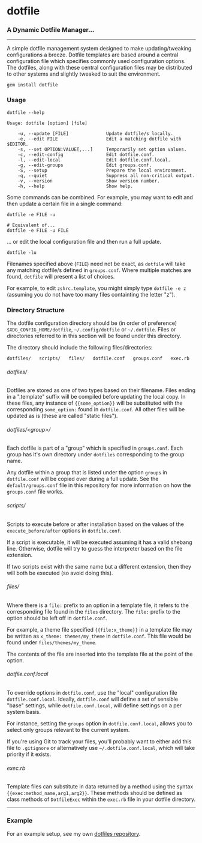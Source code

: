 dotfile
=========

### A Dynamic Dotfile Manager...

------

A simple dotfile management system designed to make updating/tweaking
configurations a breeze. Dotfile templates are based around a central
configuration file which specifies commonly used configuration options. The
dotfiles, along with these central configuration files may be distributed to
other systems and slightly tweaked to suit the environment.

    gem install dotfile

### Usage

    dotfile --help

    Usage: dotfile [option] [file]

        -u, --update [FILE]              Update dotfile/s locally.
        -e, --edit FILE                  Edit a matching dotfile with $EDITOR.
        -s, --set OPTION:VALUE[,...]     Temporarily set option values.
        -c, --edit-config                Edit dotfile.conf.
        -l, --edit-local                 Edit dotfile.conf.local.
        -g, --edit-groups                Edit groups.conf.
        -S, --setup                      Prepare the local environment.
        -q, --quiet                      Suppress all non-critical output.
        -v, --version                    Show version number.
        -h, --help                       Show help.

Some commands can be combined. For example, you may want to edit and then
update a certain file in a single command:

    dotfile -e FILE -u

    # Equivalent of...
    dotfile -e FILE -u FILE

... or edit the local configuration file and then run a full update.

    dotfile -lu

Filenames specified above (`FILE`) need not be exact, as `dotfile` will take
any matching dotfile/s defined in `groups.conf`. Where multiple matches are
found, `dotfile` will present a list of choices.

For example, to edit `zshrc.template`, you might simply type `dotfile -e z`
(assuming you do not have too many files containting the letter "z").


### Directory Structure

The dotfile configuration directory should be (in order of preference)
`$XDG_CONFIG_HOME/dotfile`, `~/.config/dotfile` or `~/.dotfile`. Files or
directories referred to in this section will be found under this directory.

The directory should include the following files/directories:

    dotfiles/   scripts/   files/   dotfile.conf   groups.conf   exec.rb

###### dotfiles/

Dotfiles are stored as one of two types based on their filename. Files ending
in a ".template" suffix will be compiled before updating the local copy. In
these files, any instance of `{{some_option}}` will be substituted with the
corresponding `some_option:` found in `dotfile.conf`. All other files will be
updated as is (these are called "static files").

###### dotfiles/\<group\>/

Each dotfile is part of a "group" which is specified in `groups.conf`. Each
group has it's own directory under `dotfiles` corresponding to the group name.

Any dotfile within a group that is listed under the option `groups` in
`dotfile.conf` will be copied over during a full update. See the
`default/groups.conf` file in this repository for more information on how the
`groups.conf` file works.

###### scripts/

Scripts to execute before or after installation based on the values of the
`execute_before/after` options in `dotfile.conf`.

If a script is executable, it will be executed assuming it has a valid shebang
line. Otherwise, dotfile will try to guess the interpreter based on the file
extension.

If two scripts exist with the same name but a different extension, then they
will both be executed (so avoid doing this).

###### files/

Where there is a `file:` prefix to an option in a template file, it refers to
the corresponding file found in the `files` directory. The `file:` prefix to
the option should be left off in `dotfile.conf`.

For example, a theme file specified `{{file:x_theme}}` in a template file may
be written as `x_theme: themes/my_theme` in `dotfile.conf`. This file would be
found under `files/themes/my_theme`.

The contents of the file are inserted into the template file at the point of
the option.

###### dotfile.conf.local

To override options in `dotfile.conf`, use the "local" configuration file
`dotfile.conf.local`. Ideally, `dotfile.conf` will define a set of sensible
"base" settings, while `dotfile.conf.local`, will define settings on a per
system basis.

For instance, setting the `groups` option in `dotfile.conf.local`, allows you
to select only groups relevant to the current system.

If you're using Git to track your files, you'll probably want to either add
this file to `.gitignore` or alternatively use `~/.dotfile.conf.local`, which
will take priority if it exists.

###### exec.rb

Template files can substitute in data returned by a method using the syntax
`{{exec:method_name,arg1,arg2}}`. These methods should be defined as class
methods of `DotfileExec` within the `exec.rb` file in your dotfile directory.

------

### Example

For an example setup, see my own [dotfiles repository][0].

[0]: http://github.com/kelseyjudson/dotfiles
